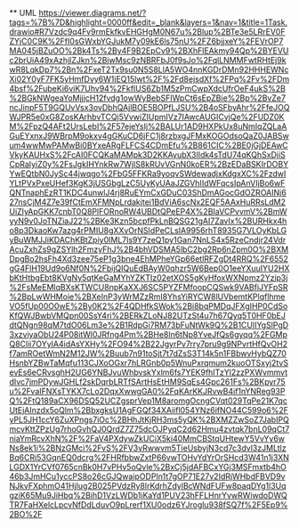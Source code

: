 ** UML
https://viewer.diagrams.net/?tags=%7B%7D&highlight=0000ff&edit=_blank&layers=1&nav=1&title=1Task.drawio#R7Vzdc9q4Fv9rmEkfkvEHGHgM0N67u%2Blup%2BTe3e5LRrEV0FZYjC0C9K%2FfI0sGWxbYGJukM7y09kE6ls75nU%2FZ6bjjxeY%2FEVrOP7MA045jBZuOO%2Bk4Ts%2By4F9B2EpCv9%2BXhFlEAkmy94Qp%2BYEVUc2brUiA49xAzhjlZJkn%2BiwMsc9zNBRFbJ0f9sJo%2FqlLNMMFwtRHtEj9kwR8LqkDp7%2Bn%2FxeT2Tx9su0N5S8LlA5WO4nnKGDrDMn92HHHEWNcXi02Y0yF7FK5yHmfDvy6W1iEQ15lwt%2F%2Fd8ejsdXf%2FPq%2Fv%2FDm4bsf%2FubeKi6viK7Uhv94%2FkfIUS6Zb1M5zPmCwpXdcUfrOeF4ukS%2B%2BGkNWgeaYoMjjjcH12fvdg1owWyBebSFIWpCt6sEpZBie%2Bp%2BvZe7ncJinpF5T9GQUvVsx3ovDbhQAjlBOE5BOPfLJSU%2B4oSFbyAhr%2FfeJOQWJPR5e0xG8ZosKArhbvTCQj5VvwiZIUpmIVz7IAwcAUGICvjQe%2FUDZ0KM%2FpzQ4AFt2UrsLebI%2F57ejeYsIj%2BALUr1AD9HXPkUx8uNmIqZQLaAGuEYxnxJ9WBrpM9okxv4gGKuCD6jFC1j8rzbxgJFMxKOGOdsoQaZ0JABSwum4wwMwPAMwBi0BYxeARgFLFCS4CDmEfu%2B861CIC%2BE0jGjDEAwCVkyKAUHxS%2FcAI0FCQKaMAMpk3D2KKAyubX3lIdk4sTdU74qKQhSxDjiSCpRaIyiZ0y%2FsJgkIHYnkRw7WjIS8kRUvVGnN0koER%2BzEDaBSKIrDOBYYwEQtbN0JySc44jwqgo%2FbG5FFKRa9yoqvSWdewadjxKdgxXC%2FzdwIYLtPVxPxeUHef3KgK3jUSGbgLzC5UyKyUAaJZGVhIIdWFqcsIpAnVIjBo6wFQNTnaphEzRT1KDC4unwlJ4rj8RuEYmCxGDuC03ShDmAGocGdOZROAINj627nsCjM4Z7e39fCtEmXFMNpLrdakjtei1BdViA6scNx2EQF5AAxHuRRsLdM2UiZIyApGKK7cnbT0Q8PlFORnoRW4UBDtQPeEP4X%2BIaVCPvvmV%2BmWyyN9v0JoTNZiaJ22%2BKe3Kzn5bcpfPkLnBQSG21gAI7ZavIx%2BURHkx4ho8p3DkaoKw7azg4rPMIU8gXXvOrNSldPeCLsIA9956rhT8935G7VLOyKbLGyBuWMJJiKDAChKBtZpiy0IML7ls9Y7zeQ1py1Gan7NnLS4x5RzeCndjr24VdrAcuZxhZs9gZSYlh2FmzyFhJ%2B4bhVDSMA5lbC2bg2Rp6nZpm0O%2BXMDpgBo2hsFh4Xd3zee75eP1g3bne4EhMPheYGp66etlRFZgDt4RRQ%2F6552gG4FlH19Ud9o6Nf0N%2FbijQIQuEdBAyW0qhzr5W6Bep0O1eeYXuuIYU2HXbKtHtbgEbt8KVgNy5qtKeGaMYhYZKTIz02etXOS5gKyHfoxWXNpmz2Yzip3j%2FsMeEMlqBXsKTWCU8npKaXXJ6SC5PYZFMfoopCQSwk9VABfiJYFpSR%2BpLwWHMoie%2BXeInP3yWrMZzRmI8YhsYiRYCW8lUVbemtKPlqflhmeVO5fUp00O0wE%2By0K2%2F4QDHfkSWok%2Bi8bqPMDqJFXgIHP0CdSoKfQWJBwbVMQpn00SsY4ri%2BERkZLoNJ82UTzSt4u7h67Qyq5T0HF0bEJdtQNgn98qM7tdO06Lm3e%2B1RdpGi7RM73bFuNtWk9Q%2B1CUlIYgSlPgD3xzviyaObU24P08itWl0JRfng4Pm%2BHe8ln6tNp8YveJfQs6gyqq%2FGMpQ8Clii7OYyIA4idAsYXHy%2FO94%2B22JgyrPv7rry7pru9g9NPvrtHfQvOH2f7amROetWmN2M12JW%2Buub7n91toSjt7t7dZsS3T14k5n1FBbwvHybQZ70HsnbYZBwTaMqfu113CJXoOGxr7hLRGnb0p5WnuPxrqmum2kuoOTSxyj2tvSevEs6eCRvsghH2UG6YNBJvuWhbvskYxlm6fs7YEK9fhITzYl2zzPXWvmmvtdIvc7jmPDywJGHLf2skDqrbLRTfSArtHsEtHM9SqEs4Gpc261Fs%2BKpyr75u%2FvaIFNXsTYKX7cLo2DqxXwwgGA0%2FqKArKKJRvwB4if1nYNReg93PQ%2FtQ189aCX96DSQ52UCZgsprVep1M8aromgOcngCVqt029TqPe21K7qcUtEjAInzdx5oQlm%2BbxgksU1AgFGQf34XAiifl054YNz6ifNO44C599o6%2FyPL5JH1ccY6ZuXPngs7iOc%2BHhJtKjRH3ms5yQK%2BXMZZwSoZ7JabIPQmcvKttZPzUg7rhoGvhQJ0QrdZ7Z75dcOJPyqC2d62Hmu4zvtqk7bnL09qCt7niaYmRcvXhN%2F%2FaV4PXdywZkUCiX5ki40MmCBStqUHtewY5VvYy6wNs8ek1i%2BNzGMci%2FvS%2FV3vRwwvm5TieUsbyjN3cd7c3dvl3zJMLtlzBq6CRi53GqnEQ0dcrg%2FHRfbbwZxtP66vwTOHvYdYrOrSHcd3W41n1j3XNLGDX1YrCVf0765cnBk0H7vPHv5oQvle%2BxCj5jdAFBCxYGj3MSFmxtb4hO46b3JmHCu1yccPS8o26cGJQwaipODPIn1t7gOP71E27v2IdRjWHbdFBVD9vNJkvFXphmO41HjIug2B025PVdzRy8lrKdrhZdylBcWNdFUFw8paqDYg1l3UqgziK65Mu9JiHbq%2BihD1VzLWDb1jKaYd1PUV23hFFLHnrYvwRWiwdoDWQTR7FaHXelcLpcvNfDdLduvO9pLrerf1XU0odz6YJroglu938fSQ7f%2F5Ep9%2BO%2F
